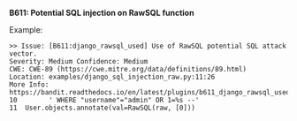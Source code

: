 **B611: Potential SQL injection on RawSQL function**

Example:

<!-- -->

    >> Issue: [B611:django_rawsql_used] Use of RawSQL potential SQL attack vector.
    Severity: Medium Confidence: Medium
    CWE: CWE-89 (https://cwe.mitre.org/data/definitions/89.html)
    Location: examples/django_sql_injection_raw.py:11:26
    More Info: https://bandit.readthedocs.io/en/latest/plugins/b611_django_rawsql_used.html
    10        ' WHERE "username"="admin" OR 1=%s --'
    11  User.objects.annotate(val=RawSQL(raw, [0]))
